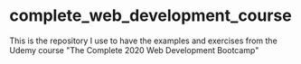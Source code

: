 # complete_web_development_course
This is the repository I use to have the examples and exercises from the Udemy course "The Complete 2020 Web Development Bootcamp" 
